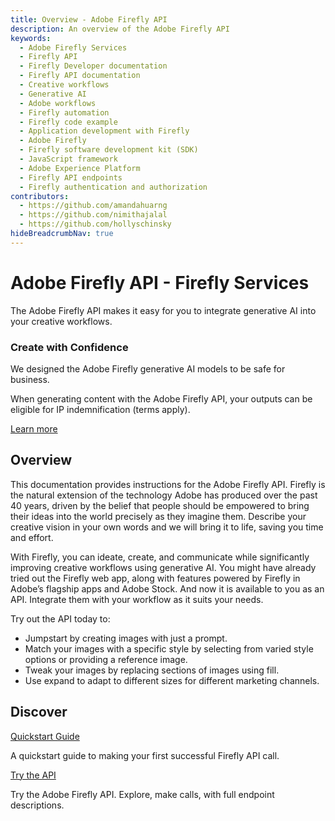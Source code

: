 ```yaml
---
title: Overview - Adobe Firefly API
description: An overview of the Adobe Firefly API
keywords:
  - Adobe Firefly Services
  - Firefly API
  - Firefly Developer documentation
  - Firefly API documentation
  - Creative workflows
  - Generative AI
  - Adobe workflows
  - Firefly automation
  - Firefly code example
  - Application development with Firefly
  - Adobe Firefly
  - Firefly software development kit (SDK)
  - JavaScript framework
  - Adobe Experience Platform
  - Firefly API endpoints
  - Firefly authentication and authorization
contributors:
  - https://github.com/amandahuarng
  - https://github.com/nimithajalal
  - https://github.com/hollyschinsky
hideBreadcrumbNav: true
---
```


<Hero slots="heading, text" background="rgb(233, 80, 80)"/>

# Adobe Firefly API - Firefly Services

The Adobe Firefly API makes it easy for you to integrate generative AI into your creative workflows.

<!-- <Resources slots="heading, links"/>

#### Resources

* [Quickstart Guide](./guides/) -->

<AnnouncementBlock slots="heading, text, text, button" />

### Create with Confidence

We designed the Adobe Firefly generative AI models to be safe for business.

When generating content with the Adobe Firefly API, your outputs can be eligible for IP indemnification (terms apply). 

[Learn more](https://www.adobe.com/go/firefly-legal-faq-enterprise)

## Overview

This documentation provides instructions for the Adobe Firefly API. Firefly is the natural extension of the technology Adobe has produced over the past 40 years, driven by the belief that people should be empowered to bring their ideas into the world precisely as they imagine them. Describe your creative vision in your own words and we will bring it to life, saving you time and effort.

With Firefly, you can ideate, create, and communicate while significantly improving creative workflows using generative AI. You might have already tried out the Firefly web app, along with features powered by Firefly in Adobe’s flagship apps and Adobe Stock. And now it is available to you as an API. Integrate them with your workflow as it suits your needs.

Try out the API today to:

- Jumpstart by creating images with just a prompt.
- Match your images with a specific style by selecting from varied style options or providing a reference image.
- Tweak your images by replacing sections of images using fill.
- Use expand to adapt to different sizes for different marketing channels.

## Discover

<DiscoverBlock slots="link, text"/>

<!-- ### Get Started -->

[Quickstart Guide](guides/)

A quickstart guide to making your first successful Firefly API call.

<DiscoverBlock slots="link, text"/>

<!-- ### API References -->

[Try the API](guides/api/image_generation/V3/)

Try the Adobe Firefly API. Explore, make calls, with full endpoint descriptions.

<br/><br/><br/><br/>
